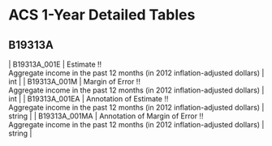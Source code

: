 # ACS 1-Year Detailed Tables

## B19313A

| B19313A_001E | Estimate !!<br>Aggregate income in the past 12 months (in 2012 inflation-adjusted dollars) | int |
| B19313A_001M | Margin of Error !!<br>Aggregate income in the past 12 months (in 2012 inflation-adjusted dollars) | int |
| B19313A_001EA | Annotation of Estimate !!<br>Aggregate income in the past 12 months (in 2012 inflation-adjusted dollars) | string |
| B19313A_001MA | Annotation of Margin of Error !!<br>Aggregate income in the past 12 months (in 2012 inflation-adjusted dollars) | string |

